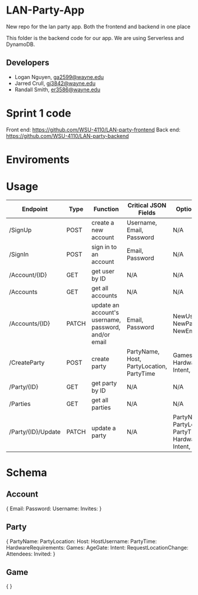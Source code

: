 # LAN-Party-App
New repo for the lan party app. Both the frontend and backend in one place

This folder is the backend code for our app. We are using Serverless and DynamoDB.

## Developers
- Logan Nguyen, ga2599@wayne.edu
- Jarred Crull, gj3842@wayne.edu
- Randall Smith, er3586@wayne.edu

# Sprint 1 code
Front end: https://github.com/WSU-4110/LAN-party-frontend
Back end: https://github.com/WSU-4110/LAN-party-backend

# Enviroments

# Usage
| Endpoint | Type | Function | Critical JSON Fields | Optional JSON Fields |
|---|---|---|---|---|
|/SignUp|POST|create a new account|Username, Email, Password|N/A|
|/SignIn|POST|sign in to an account|Email, Password|N/A|
|/Account/{ID}|GET|get user by ID|N/A|N/A|
|/Accounts|GET|get all accounts|N/A|N/A|N/A|
|/Accounts/{ID}|PATCH|update an account's username, password, and/or email|Email, Password|NewUsername, NewPassword, NewEmail|
|/CreateParty|POST|create party|PartyName, Host, PartyLocation, PartyTime|Games, HardwareRequirements, Intent, AgeGate|
|/Party/{ID}|GET|get party by ID|N/A|N/A|
|/Parties|GET|get all parties|N/A|N/A|
|/Party/{ID}/Update|PATCH|update a party|N/A|PartyName, Host, PartyLocation, PartyTime, Games, HardwareRequirements, Intent, AgeGate|

# Schema
## Account
{
Email:
Password:
Username:
Invites:
}
## Party
{
PartyName:
PartyLocation:
Host:
HostUsername:
PartyTime:
HardwareRequirements:
Games:
AgeGate:
Intent:
RequestLocationChange:
Attendees:
Invited:
}
## Game
{
}
